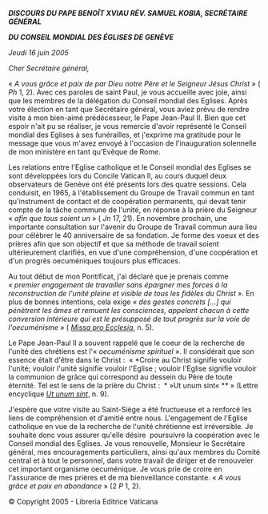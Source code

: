 ***DISCOURS DU PAPE BENOÎT XVI******AU RÉV. SAMUEL KOBIA, SECRÉTAIRE GÉNÉRAL***

***DU CONSEIL MONDIAL DES ÉGLISES DE GENÈVE***

*Jeudi 16 juin 2005*

*Cher Secrétaire général,*

« *A vous grâce et paix de par Dieu notre Père et le Seigneur Jésus Christ* » ( *Ph* 1, 2). Avec ces paroles de saint Paul, je vous accueille avec joie, ainsi que les membres de la délégation du Conseil mondial des Eglises. Après votre élection en tant que Secrétaire général, vous aviez prévu de rendre visite à mon bien-aimé prédécesseur, le Pape Jean-Paul II. Bien que cet espoir n'ait pu se réaliser, je vous remercie d'avoir représenté le Conseil mondial des Eglises à ses funérailles, et j'exprime ma gratitude pour le message que vous m'avez envoyé à l'occasion de l'inauguration solennelle de mon ministère en tant qu'Evêque de Rome.

Les relations entre l'Eglise catholique et le Conseil mondial des Eglises se sont développées lors du Concile Vatican II, au cours duquel deux observateurs de Genève ont été présents lors des quatre sessions. Cela conduisit, en 1965, à l'établissement du Groupe de Travail commun en tant qu'instrument de contact et de coopération permanents, qui devait tenir compte de la tâche commune de l'unité, en réponse à la prière du Seigneur « *afin que tous soient un* » ( *Jn* 17, 21). En novembre prochain, une importante consultation sur l'avenir du Groupe de Travail commun aura lieu pour célébrer le 40 anniversaire de sa fondation. Je forme des voeux et des prières afin que son objectif et que sa méthode de travail soient ultérieurement clarifiés, en vue d'une compréhension, d'une coopération et d'un progrès oecuméniques toujours plus efficaces.

Au tout début de mon Pontificat, j'ai déclaré que je prenais comme « *premier engagement de travailler sans épargner mes forces à la reconstruction de l'unité pleine et visible de tous les fidèles du Christ* ». En plus de bonnes intentions, cela exige « *des gestes concrets [...] qui pénètrent les âmes et remuent les consciences, appelant chacun à cette conversion intérieure qui est le présupposé de tout progrès sur la voie de l'oecuménisme* » ( *[Missa pro Ecclesia](/content/benedict-xvi/fr/messages/pont-messages/2005/documents/hf_ben-xvi_mes_20050420_missa-pro-ecclesia.html)*, n. 5).

Le Pape Jean-Paul II a souvent rappelé que le coeur de la recherche de l'unité des chrétiens est l'« *oecuménisme spirituel* ». Il considérait que son essence était d'être dans le Christ :  « *Croire au Christ signifie vouloir l'unité; vouloir l'unité signifie vouloir l'Eglise ; vouloir l'Eglise signifie vouloir la communion de grâce qui correspond au dessein du Père de toute éternité. Tel est le sens de la prière du Christ :  * »Ut unum sint« ** » (Lettre encyclique *[Ut unum sint](http://www.vatican.va/edocs/FRA0080/_INDEX.HTM)*, n. 9).

J'espère que votre visite au Saint-Siège a été fructueuse et a renforcé les liens de compréhension et d'amitié entre nous. L'engagement de l'Eglise catholique en vue de la recherche de l'unité chrétienne est irréversible. Je souhaite donc vous assurer qu'elle désire  poursuivre la coopération avec le Conseil mondial des Eglises. Je vous renouvelle, Monsieur le Secrétaire général, mes encouragements particuliers, ainsi qu'aux membres du Comité central et à tout le personnel, dans votre travail de diriger et de renouveler cet important organisme oecuménique. Je vous prie de croire en l'assurance de mes prières et de ma bienveillance constante. « *A vous grâce et paix en abondance* » (2 *P* 1, 2).

© Copyright 2005 - Libreria Editrice Vaticana